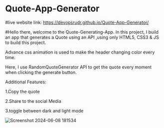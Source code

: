 # Quote-App-Generator

#live website link: https://devopsrudr.github.io/Quote-App-Generator/

#Hello there, welcome to the Quote-Generating-App. In this project, I build an app that generates a Quote using an API ,using only HTML5, CSS3 & JS to build this project.

Advance css animation is used to make the header  changing color every time.


Here, I use RandomQuoteGenerator API to get the quote every moment when clicking the generate button.


Additional Features:

1.Copy the quote

2.Share to the social Media

3.toggle between dark and light mode





![Screenshot 2024-06-08 181534](https://github.com/devopsrudr/Quote-App-Generator/assets/119250929/265a8c6f-55da-4cef-8ea9-c5401abfd02a)
